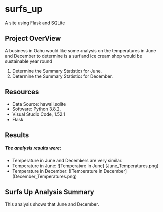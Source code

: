 # surfs_up
A site using Flask and SQLite


## Project OverView
A business in Oahu would like some analysis on the temperatures in June and December to determine is a surf and ice cream shop would be sustainable year round

1. Determine the Summary Statistics for June.
2. Determine the Summary Statistics for December.

## Resources
- Data Source: hawaii.sqlite
- Software: Python 3.8.2, 
- Visual Studio Code, 1.52.1
- Flask

## Results
##### The analysis results were: 
- Temperature in June and Decembers are very similar.
- Temperature in June: ![Temperature in June] (June_Temperatures.png)
- Temperature in December: ![Temperature in December] (December_Temperatures.png)

## Surfs Up Analysis Summary

This analysis shows that June and December.

